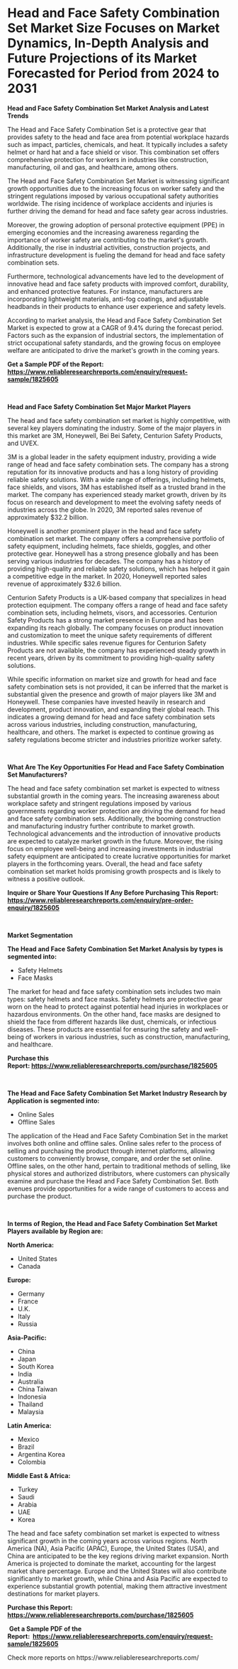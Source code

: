 <p><h1>Head and Face Safety Combination Set Market Size Focuses on Market Dynamics, In-Depth Analysis and Future Projections of its Market Forecasted for Period from 2024 to 2031</h1></p><p><strong>Head and Face Safety Combination Set Market Analysis and Latest Trends</strong></p>
<p><p>The Head and Face Safety Combination Set is a protective gear that provides safety to the head and face area from potential workplace hazards such as impact, particles, chemicals, and heat. It typically includes a safety helmet or hard hat and a face shield or visor. This combination set offers comprehensive protection for workers in industries like construction, manufacturing, oil and gas, and healthcare, among others.</p><p>The Head and Face Safety Combination Set Market is witnessing significant growth opportunities due to the increasing focus on worker safety and the stringent regulations imposed by various occupational safety authorities worldwide. The rising incidence of workplace accidents and injuries is further driving the demand for head and face safety gear across industries.</p><p>Moreover, the growing adoption of personal protective equipment (PPE) in emerging economies and the increasing awareness regarding the importance of worker safety are contributing to the market's growth. Additionally, the rise in industrial activities, construction projects, and infrastructure development is fueling the demand for head and face safety combination sets.</p><p>Furthermore, technological advancements have led to the development of innovative head and face safety products with improved comfort, durability, and enhanced protective features. For instance, manufacturers are incorporating lightweight materials, anti-fog coatings, and adjustable headbands in their products to enhance user experience and safety levels.</p><p>According to market analysis, the Head and Face Safety Combination Set Market is expected to grow at a CAGR of 9.4% during the forecast period. Factors such as the expansion of industrial sectors, the implementation of strict occupational safety standards, and the growing focus on employee welfare are anticipated to drive the market's growth in the coming years.</p></p>
<p><strong>Get a Sample PDF of the Report:&nbsp; <a href="https://www.reliableresearchreports.com/enquiry/request-sample/1825605">https://www.reliableresearchreports.com/enquiry/request-sample/1825605</a></strong></p>
<p>&nbsp;</p>
<p><strong>Head and Face Safety Combination Set Major Market Players</strong></p>
<p><p>The head and face safety combination set market is highly competitive, with several key players dominating the industry. Some of the major players in this market are 3M, Honeywell, Bei Bei Safety, Centurion Safety Products, and UVEX. </p><p>3M is a global leader in the safety equipment industry, providing a wide range of head and face safety combination sets. The company has a strong reputation for its innovative products and has a long history of providing reliable safety solutions. With a wide range of offerings, including helmets, face shields, and visors, 3M has established itself as a trusted brand in the market. The company has experienced steady market growth, driven by its focus on research and development to meet the evolving safety needs of industries across the globe. In 2020, 3M reported sales revenue of approximately $32.2 billion.</p><p>Honeywell is another prominent player in the head and face safety combination set market. The company offers a comprehensive portfolio of safety equipment, including helmets, face shields, goggles, and other protective gear. Honeywell has a strong presence globally and has been serving various industries for decades. The company has a history of providing high-quality and reliable safety solutions, which has helped it gain a competitive edge in the market. In 2020, Honeywell reported sales revenue of approximately $32.6 billion.</p><p>Centurion Safety Products is a UK-based company that specializes in head protection equipment. The company offers a range of head and face safety combination sets, including helmets, visors, and accessories. Centurion Safety Products has a strong market presence in Europe and has been expanding its reach globally. The company focuses on product innovation and customization to meet the unique safety requirements of different industries. While specific sales revenue figures for Centurion Safety Products are not available, the company has experienced steady growth in recent years, driven by its commitment to providing high-quality safety solutions.</p><p>While specific information on market size and growth for head and face safety combination sets is not provided, it can be inferred that the market is substantial given the presence and growth of major players like 3M and Honeywell. These companies have invested heavily in research and development, product innovation, and expanding their global reach. This indicates a growing demand for head and face safety combination sets across various industries, including construction, manufacturing, healthcare, and others. The market is expected to continue growing as safety regulations become stricter and industries prioritize worker safety.</p></p>
<p>&nbsp;</p>
<p><strong>What Are The Key Opportunities For Head and Face Safety Combination Set Manufacturers?</strong></p>
<p><p>The head and face safety combination set market is expected to witness substantial growth in the coming years. The increasing awareness about workplace safety and stringent regulations imposed by various governments regarding worker protection are driving the demand for head and face safety combination sets. Additionally, the booming construction and manufacturing industry further contribute to market growth. Technological advancements and the introduction of innovative products are expected to catalyze market growth in the future. Moreover, the rising focus on employee well-being and increasing investments in industrial safety equipment are anticipated to create lucrative opportunities for market players in the forthcoming years. Overall, the head and face safety combination set market holds promising growth prospects and is likely to witness a positive outlook.</p></p>
<p><strong>Inquire or Share Your Questions If Any Before Purchasing This Report: <a href="https://www.reliableresearchreports.com/enquiry/pre-order-enquiry/1825605">https://www.reliableresearchreports.com/enquiry/pre-order-enquiry/1825605</a></strong></p>
<p>&nbsp;</p>
<p><strong>Market Segmentation</strong></p>
<p><strong>The Head and Face Safety Combination Set Market Analysis by types is segmented into:</strong></p>
<p><ul><li>Safety Helmets</li><li>Face Masks</li></ul></p>
<p><p>The market for head and face safety combination sets includes two main types: safety helmets and face masks. Safety helmets are protective gear worn on the head to protect against potential head injuries in workplaces or hazardous environments. On the other hand, face masks are designed to shield the face from different hazards like dust, chemicals, or infectious diseases. These products are essential for ensuring the safety and well-being of workers in various industries, such as construction, manufacturing, and healthcare.</p></p>
<p><strong>Purchase this Report:&nbsp;<a href="https://www.reliableresearchreports.com/purchase/1825605">https://www.reliableresearchreports.com/purchase/1825605</a></strong></p>
<p>&nbsp;</p>
<p><strong>The Head and Face Safety Combination Set Market Industry Research by Application is segmented into:</strong></p>
<p><ul><li>Online Sales</li><li>Offline Sales</li></ul></p>
<p><p>The application of the Head and Face Safety Combination Set in the market involves both online and offline sales. Online sales refer to the process of selling and purchasing the product through internet platforms, allowing customers to conveniently browse, compare, and order the set online. Offline sales, on the other hand, pertain to traditional methods of selling, like physical stores and authorized distributors, where customers can physically examine and purchase the Head and Face Safety Combination Set. Both avenues provide opportunities for a wide range of customers to access and purchase the product.</p></p>
<p>&nbsp;</p>
<p><strong>In terms of Region, the Head and Face Safety Combination Set Market Players available by Region are:</strong></p>
<p>
    <p> <strong> North America: </strong>
        <ul>
            <li>United States</li>
            <li>Canada</li>
        </ul>
        </p> 
    <p> <strong> Europe: </strong>
        <ul>
            <li>Germany</li>
            <li>France</li>
            <li>U.K.</li>
            <li>Italy</li>
            <li>Russia</li>
        </ul>
        </p> 
    <p> <strong> Asia-Pacific: </strong>
        <ul>
            <li>China</li>
            <li>Japan</li>
            <li>South Korea</li>
            <li>India</li>
            <li>Australia</li>
            <li>China Taiwan</li>
            <li>Indonesia</li>
            <li>Thailand</li>
            <li>Malaysia</li>
        </ul>
        </p> 
    <p> <strong> Latin America: </strong>
        <ul>
            <li>Mexico</li>
            <li>Brazil</li>
            <li>Argentina Korea</li>
            <li>Colombia</li>
        </ul>
        </p> 
    <p> <strong> Middle East & Africa: </strong>
        <ul>
            <li>Turkey</li>
            <li>Saudi</li>
            <li>Arabia</li>
            <li>UAE</li>
            <li>Korea</li>
        </ul>
    </p>
    </p>
<p><p>The head and face safety combination set market is expected to witness significant growth in the coming years across various regions. North America (NA), Asia Pacific (APAC), Europe, the United States (USA), and China are anticipated to be the key regions driving market expansion. North America is projected to dominate the market, accounting for the largest market share percentage. Europe and the United States will also contribute significantly to market growth, while China and Asia Pacific are expected to experience substantial growth potential, making them attractive investment destinations for market players.</p></p>
<p><strong>Purchase this Report: <a href="https://www.reliableresearchreports.com/purchase/1825605">https://www.reliableresearchreports.com/purchase/1825605</a></strong></p>
<p>&nbsp;<strong>Get a Sample PDF of the Report:&nbsp;&nbsp;<a href="https://www.reliableresearchreports.com/enquiry/request-sample/1825605">https://www.reliableresearchreports.com/enquiry/request-sample/1825605</a></strong></p>
<p><strong></strong></p>
<p>Check more reports on https://www.reliableresearchreports.com/</p>